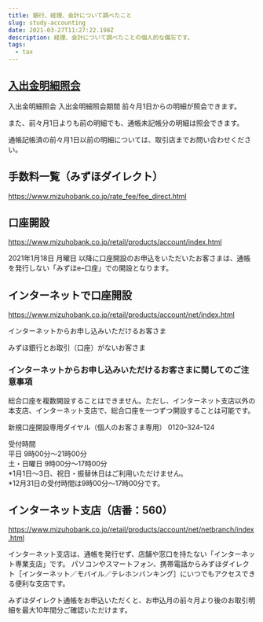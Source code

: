 ```yaml
---
title: 銀行、経理、会計について調べたこと
slug: study-accounting
date: 2021-03-27T11:27:22.198Z
description: 経理、会計について調べたことの個人的な備忘です。
tags:
  - tax
---
```

## [入出金明細照会](https://www.mizuhobank.co.jp/retail/products/direct/about/service/balance.html)

入出金明細照会
入出金明細照会期間
前々月1日からの明細が照会できます。

また、前々月1日よりも前の明細でも、通帳未記帳分の明細は照会できます。

通帳記帳済の前々月1日以前の明細については、取引店までお問い合わせください。

## 手数料一覧（みずほダイレクト）

<https://www.mizuhobank.co.jp/rate_fee/fee_direct.html>

## 口座開設

<https://www.mizuhobank.co.jp/retail/products/account/index.html>

2021年1月18日 月曜日 以降に口座開設のお申込をいただいたお客さまは、通帳を発行しない「みずほe–口座」での開設となります。

## インターネットで口座開設

<https://www.mizuhobank.co.jp/retail/products/account/net/index.html>

インターネットからお申し込みいただけるお客さま

みずほ銀行とお取引（口座）がないお客さま

### インターネットからお申し込みいただけるお客さまに関してのご注意事項

総合口座を複数開設することはできません。ただし、インターネット支店以外の本支店、インターネット支店で、総合口座を一つずつ開設することは可能です。

新規口座開設専用ダイヤル（個人のお客さま専用）
0120–324–124

受付時間  
平日 9時00分～21時00分  
土・日曜日 9時00分～17時00分  
*1月1日～3日、祝日・振替休日はご利用いただけません。  
*12月31日の受付時間は9時00分～17時00分です。

## インターネット支店（店番：560）

<https://www.mizuhobank.co.jp/retail/products/account/net/netbranch/index.html>

インターネット支店は、通帳を発行せず、店舗や窓口を持たない「インターネット専業支店」です。
パソコンやスマートフォン、携帯電話からみずほダイレクト［インターネット／モバイル／テレホンバンキング］にいつでもアクセスできる便利な支店です。

みずほダイレクト通帳をお申込いただくと、お申込月の前々月より後のお取引明細を最大10年間分ご確認いただけます。





